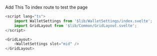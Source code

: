 Add This To index route to test the page

```js
<script lang="ts">
	import WalletSettings from '$lib/WalletSettings/index.svelte';
	import GridLayout from '$lib/Common/GridLayout.svelte';
</script>

<GridLayout>
	<WalletSettings slot="mid" />
</GridLayout>
```
